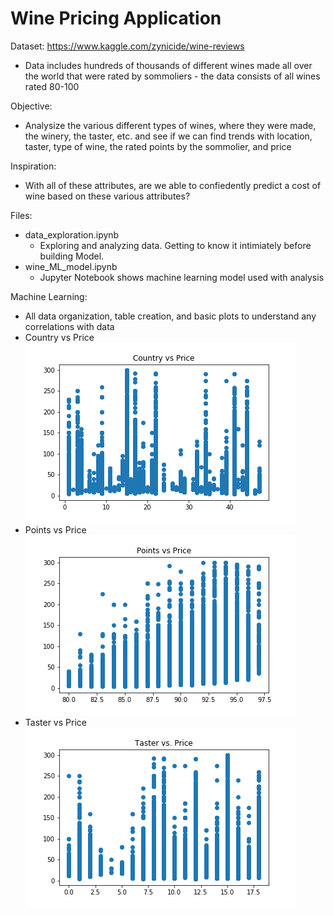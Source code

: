 # Wine Pricing Application

Dataset: https://www.kaggle.com/zynicide/wine-reviews
  - Data includes hundreds of thousands of different wines made all over the world that were rated by sommoliers - the data consists of all wines rated 80-100
  
Objective:
  - Analysize the various different types of wines, where they were made, the winery, the taster, etc. and see if we can find trends with location, taster, type of wine, the rated points by the sommolier, and price
  
Inspiration:
  - With all of these attributes, are we able to confiedently predict a cost of wine based on these various attributes?

Files:
  - data_exploration.ipynb
      - Exploring and analyzing data. Getting to know it intimiately before building Model.
  - wine_ML_model.ipynb 
      - Jupyter Notebook shows machine learning model used with analysis

Machine Learning: 
  - All data organization, table creation, and basic plots to understand any correlations with data
  - Country vs Price
    ![](images/Country_vs_Price.png)
  - Points vs Price
    ![](images/Points_vs_Price.png)
  - Taster vs Price
    ![](images/Taster_vs_Price.png)
